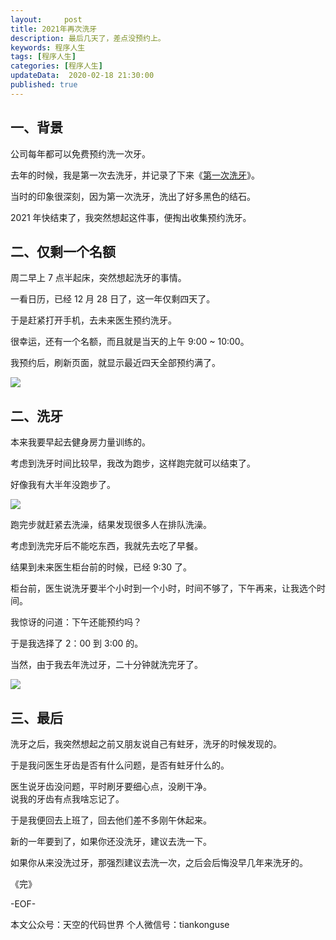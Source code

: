 ```yaml
---
layout:     post
title: 2021年再次洗牙
description: 最后几天了，差点没预约上。
keywords: 程序人生
tags: [程序人生]
categories: [程序人生]
updateData:  2020-02-18 21:30:00
published: true
---
```



## 一、背景


公司每年都可以免费预约洗一次牙。  


去年的时候，我是第一次去洗牙，并记录了下来《[第一次洗牙](https://mp.weixin.qq.com/s/S8uPMsOnVlYW7PMIPAu-hA)》。  


当时的印象很深刻，因为第一次洗牙，洗出了好多黑色的结石。  


2021 年快结束了，我突然想起这件事，便掏出收集预约洗牙。  


## 二、仅剩一个名额  


周二早上 7 点半起床，突然想起洗牙的事情。  


一看日历，已经 12 月 28 日了，这一年仅剩四天了。  


于是赶紧打开手机，去未来医生预约洗牙。  


很幸运，还有一个名额，而且就是当天的上午 9:00 ~ 10:00。  


我预约后，刷新页面，就显示最近四天全部预约满了。  


![](http://res.tiankonguse.com/images/2021/12/30/001.png)  


## 二、洗牙  


本来我要早起去健身房力量训练的。  


考虑到洗牙时间比较早，我改为跑步，这样跑完就可以结束了。  


好像我有大半年没跑步了。  


![](http://res.tiankonguse.com/images/2021/12/30/002.png)  


跑完步就赶紧去洗澡，结果发现很多人在排队洗澡。  


考虑到洗完牙后不能吃东西，我就先去吃了早餐。  


结果到未来医生柜台前的时候，已经 9:30 了。  


柜台前，医生说洗牙要半个小时到一个小时，时间不够了，下午再来，让我选个时间。  


我惊讶的问道：下午还能预约吗？  


于是我选择了 2：00 到 3:00 的。  


当然，由于我去年洗过牙，二十分钟就洗完牙了。  


![](http://res.tiankonguse.com/images/2021/12/30/003.png)  



## 三、最后


洗牙之后，我突然想起之前又朋友说自己有蛀牙，洗牙的时候发现的。  


于是我问医生牙齿是否有什么问题，是否有蛀牙什么的。  


医生说牙齿没问题，平时刷牙要细心点，没刷干净。  
说我的牙齿有点我啥忘记了。  


于是我便回去上班了，回去他们差不多刚午休起来。  


新的一年要到了，如果你还没洗牙，建议去洗一下。  


如果你从来没洗过牙，那强烈建议去洗一次，之后会后悔没早几年来洗牙的。


《完》


-EOF-



本文公众号：天空的代码世界
个人微信号：tiankonguse

